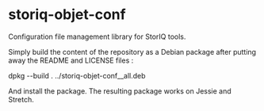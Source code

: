 storiq-objet-conf
=================

Configuration file management library for StorIQ tools.

Simply build the content of the repository as a Debian package after putting away the README and LICENSE files :

dpkg --build .  ../storiq-objet-conf_<version>_all.deb

And install the package. The resulting package works on Jessie and Stretch.
